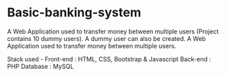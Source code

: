 # Basic-banking-system
A Web Application used to transfer money between multiple users (Project contains 10 dummy users). A dummy user can also be created. A Web Application used to transfer money between multiple users.

Stack used - 
Front-end : HTML, CSS, Bootstrap & Javascript
Back-end : PHP
Database : MySQL
